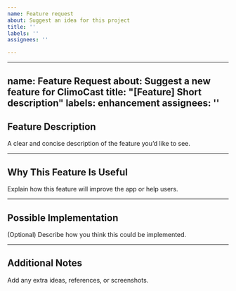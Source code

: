 ```yaml
---
name: Feature request
about: Suggest an idea for this project
title: ''
labels: ''
assignees: ''

---
```


---
name: Feature Request
about: Suggest a new feature for ClimoCast
title: "[Feature] Short description"
labels: enhancement
assignees: ''
---

## Feature Description
A clear and concise description of the feature you’d like to see.

---

## Why This Feature Is Useful
Explain how this feature will improve the app or help users.

---

## Possible Implementation
(Optional) Describe how you think this could be implemented.

---

## Additional Notes
Add any extra ideas, references, or screenshots.
